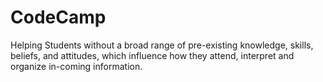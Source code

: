# CodeCamp
Helping Students without a broad range of pre-existing knowledge, skills, beliefs, and attitudes, which influence how they attend, interpret and organize in-coming information.

